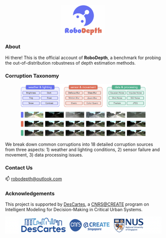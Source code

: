 <p align="middle">
  <img src="figs/logo.png" width="28%">
</p>

### About
Hi there! This is the official account of **RoboDepth**, a benchmark for probing the out-of-distribution robustness of depth estimation methods.

### Corruption Taxonomy
<p align="middle">
  <img src="figs/taxonomy.png" width="80%">
</p>
We break down common corruptions into 18 detailed corruption sources from three aspects: 1) weather and lighting conditions, 2) sensor failure and movement, 3) data processing issues.

### Contact Us
📫 robodepth@outlook.com

### Acknowledgements
This project is supported by [DesCartes](https://descartes.cnrsatcreate.cnrs.fr/), a [CNRS@CREATE](https://www.cnrsatcreate.cnrs.fr/) program on Intelligent Modeling for Decision-Making in Critical Urban Systems.

<p align="middle">
  <img src="figs/ack.png">
</p>

<!--
**RoboDepth/RoboDepth** is a ✨ _special_ ✨ repository because its `README.md` (this file) appears on your GitHub profile.

Here are some ideas to get you started:

- 🔭 I’m currently working on ...
- 🌱 I’m currently learning ...
- 👯 I’m looking to collaborate on ...
- 🤔 I’m looking for help with ...
- 💬 Ask me about ...
- 📫 How to reach me: ...
- 😄 Pronouns: ...
- ⚡ Fun fact: ...
-->
